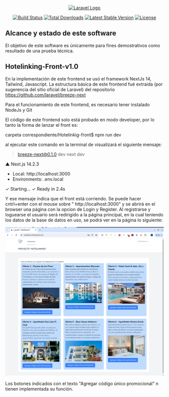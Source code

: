<p align="center"><a href="https://laravel.com" target="_blank"><img src="https://raw.githubusercontent.com/laravel/art/master/logo-lockup/5%20SVG/2%20CMYK/1%20Full%20Color/laravel-logolockup-cmyk-red.svg" width="400" alt="Laravel Logo"></a></p>

<p align="center">
<a href="https://github.com/laravel/framework/actions"><img src="https://github.com/laravel/framework/workflows/tests/badge.svg" alt="Build Status"></a>
<a href="https://packagist.org/packages/laravel/framework"><img src="https://img.shields.io/packagist/dt/laravel/framework" alt="Total Downloads"></a>
<a href="https://packagist.org/packages/laravel/framework"><img src="https://img.shields.io/packagist/v/laravel/framework" alt="Latest Stable Version"></a>
<a href="https://packagist.org/packages/laravel/framework"><img src="https://img.shields.io/packagist/l/laravel/framework" alt="License"></a>
</p>


## Alcance y estado de este software

El objetivo de  este software es únicamente para fines demostrativos como resultado de una prueba técnica. 

## Hotelinking-Front-v1.0

En la implementación de este frontend se usó el framework NextJs 14, Tailwind, Javascript. La estructura básica de este frontend fué extraida (por sugerencia del sitio oficial de Laravel) del repositorio https://github.com/laravel/breeze-next

Para el funcionamiento de este frontend, es necesario tener instalado NodeJs y Git 

El código de este frontend solo está probado en modo developer, por lo tanto la forma de lanzar el front es:

carpeta correspondiente/Hotelinkig-front$ npm run dev

al ejecutar este comando en la terminal de visualizará el siguiente mensaje:

   > breeze-next@0.1.0 dev
> next dev

  ▲ Next.js 14.2.3
  - Local:        http://localhost:3000
  - Environments: .env.local

 ✓ Starting...
 ✓ Ready in 2.4s

  Y ese mensaje indica que el front está corriendo. Se puede hacer cntrl+enter con el mouse sobre " http://localhost:3000" y se abrirá en el browser una página con la opcion de Login y Register.
  Al registrarse y loguearse el usuario será redirigido a la página principal, en la cual teniendo los datos de la base de datos en uso, se podrá ver en la página lo siguiente: 

  ![alt text](image.png)

  Los botones indicados con el texto "Agregar código único promocional" n tienen implementada su función.